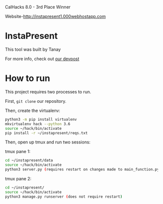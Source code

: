 CalHacks 8.0 - 3rd Place Winner

Website-http://instapresent1.000webhostapp.com

# InstaPresent

This tool was built by Tanay

For more info, check out [our devpost](https://devpost.com/software/instapresent)

# How to run

This project requires two processes to run.

First, `git clone` our repository.

Then, create the virtualenv:

```bash
python3 -m pip install virtualenv
mkvirtualenv hack --python 3.6
source ~/hack/bin/activate
pip install -r ~/instapresent/reqs.txt
```

Then, open up tmux and run two sessions:

tmux pane 1:

```bash
cd ~/instapresent/data
source ~/hack/bin/activate
python3 server.py (requires restart on changes made to main_function.py)
```

tmux pane 2:

```bash
cd ~/instapresent/
source ~/hack/bin/activate
python3 manage.py runserver (does not require restart)
```
